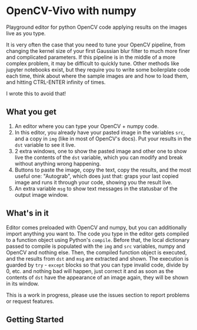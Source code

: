 # OpenCV-Vivo with numpy

Playground editor for python OpenCV code applying results on the images live as you type.

It is very often the case that you need to tune your OpenCV pipeline, from changing the kernel size of your first Gaussian blur filter to much more finer and complicated parameters. If this pipeline is in the middle of a more complex problem, it may be difficult to quickly tune. Other methods like jupyter notebooks exist, but they require you to write some boilerplate code each time, think about where the sample images are and how to load them, and hitting CTRL-ENTER infinity of times.

I wrote this to avoid that!

## What you get
1. An editor where you can type your OpenCV + numpy code. 
2. In this editor, you already have your pasted image in the variables `src`, and a copy in `img` (like in most of OpenCV's docs). Put your results in the `dst` variable to see it live.
3. 2 extra windows, one to show the pasted image and other one to show live the contents of the `dst` variable, which you can modify and break without anything wrong happening. 
4. Buttons to paste the image, copy the text, copy the results, and the most useful one: "Autograb", which does just that: graps your last copied image and runs it through your code, showing you the result live.
5. An extra variable `msg` to show text messages in the statusbar of the output image window.

## What's in it
Editor comes preloaded with OpenCV and numpy, but you can additionally import anything you want to. The code you type in the editor gets compiled to a function object using Python's `compile`. Before that, the local dictionary passed to compile is populated with the `img` and `src` variables, numpy and OpenCV and nothing else. Then, the compiled function object is executed, and the results from `dst` and `msg` are extracted and shown. The execution is guarded by `try` - `except` blocks so that you can type invalid code, divide by 0, etc. and nothing bad will happen, just correct it and as soon as the contents of `dst` have the appearance of an image again, they will be shown in its window.

This is a work in progress, please use the issues section to report problems or request features.

## Getting Started



 